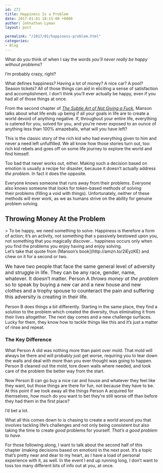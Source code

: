 ```yaml
---
id: 272
title: Happiness Is a Problem
date: 2017-01-01 18:15:00 +0000
author: Johnathan Lyman
layout: post

permalink: "/2017/01/happiness-problem.html"
categories:
- Blog
---
```

<div class="kg-card-markdown"><p>What do you think of when I say the words <em>you’ll never really be happy without problems</em>?</p><p>I’m probably crazy, right?</p><p>What defines happiness? Having a lot of money? A nice car? A pool? Season tickets? All of those things can aid in eliciting a sense of satisfaction and accomplishment. I don’t think you’ll ever actually be happy, even if you had all of those things at once.</p><p>From the second chapter of <a href="http://amzn.to/2iEyzKE"><em>The Subtle Art of Not Giving a Fuck</em></a>, Manson talks about what life ends up being if all your goals in life are to create a world devoid of anything negative. If, throughout your entire life, everything is catered for you, solved for you, and you’re never exposed to an ounce of anything less than 100% amazeballs, what will you have left?</p><p>This is the classic story of the rich kid who had everything given to him and never a need left unfulfilled. We all know how those stories turn out, too: rich kid rebels and goes off on some life journey to explore the world and find himself.</p><p>Too bad that never works out, either. Making such a decision based on emotion is usually a recipe for disaster, because it doesn’t actually address <em>the problem</em>. In fact it does the opposite.</p><p>Everyone knows someone that runs away from their problems. Everyone also knows someone that looks for token-based methods of solving their problems (filling a void with things). Unfortunately, neither of these methods will ever work, as we as humans strive on the ability for genuine problem solving.</p><h2 id="throwingmoneyattheproblem">Throwing Money At the Problem</h2><div class="perfect-pullquote vcard pullquote-align-full">&gt; To be happy, we need something to solve. Happiness is therefore a form of action; it’s an activity, not something that s passively bestowed upon you, not something that you magically discover… happiness occurs only when you find the problems you enjoy having and enjoy solving. </div>Let’s take that quote from [Manson’s book](http://amzn.to/2iEyzKE) and chew on it for a second or two.<p><span style="font-size: 1rem;">We have two people that face the same general level of adversity and struggle in life. They can be any race, gender, name, whatever. It doesn’t matter. Person A <em>throws money at the problem</em> so to speak by buying a new car and a new house and new clothes and a trophy spouse to counteract the pain and suffering this adversity is creating in their life.</span></p><p>Person B does things a bit differently. Starting in the same place, they find a solution to the problem which created the diversity, thus eliminating it from their lives altogether. The next day comes and a new challenge surfaces. Lucky for them, they know how to tackle things like this and it’s just a matter of rinse and repeat.</p><h3 id="thekeydifference">The Key Difference</h3><p>What Person A did was nothing more than paint over mold. That mold will always be there and will probably just get worse, requiring you to tear down the walls and deal with more than you ever thought was going to happen. Person B cleaned out the mold, tore down walls where needed, and took care of the problem the better way from the start.</p><p>Now Person B can go buy a nice car and house and whatever they feel like they want, but those things are there for fun, not because they have to be. At this point if we took away all the things Person A acquired for themselves, how much do you want to bet they’re still worse off than before they had them in the first place?</p><p>I’d bet a lot.</p><p>What all this comes down to is chasing to create a world around you that involves tackling life’s challenges and not only being consistent but also taking the time to create <em>good</em> problems for yourself. <em>That’s a good problem to have.</em></p><p></p><p>For those following along, I want to talk about the second half of this chapter (making decisions based on emotion) in the next post. It’s a topic that’s pretty near and dear to my heart, as I have a load of personal experience with it, as well. In the event I end up running long, I don’t want to toss too many different bits of info out at you, at once.</p></div>